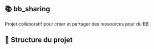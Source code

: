 ## 📚 bb_sharing

Projet collaboratif pour créer et partager des ressources pour du BB

## 📂 Structure du projet
